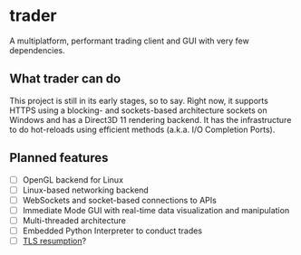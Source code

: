 # trader
A multiplatform, performant trading client and GUI with very few dependencies.

## What trader can do
This project is still in its early stages, so to say. Right now, it supports HTTPS using a blocking- and sockets-based architecture sockets on Windows and has a Direct3D 11 rendering backend. It has the infrastructure to do hot-reloads using efficient methods (a.k.a. I/O Completion Ports).

## Planned features
- [ ] OpenGL backend for Linux
- [ ] Linux-based networking backend
- [ ] WebSockets and socket-based connections to APIs
- [ ] Immediate Mode GUI with real-time data visualization and manipulation
- [ ] Multi-threaded architecture
- [ ] Embedded Python Interpreter to conduct trades
- [ ] [TLS resumption](https://zoompf.com/blog/2014/12/optimizing-tls-handshake/)?
